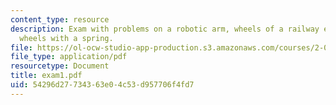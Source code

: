 ```yaml
---
content_type: resource
description: Exam with problems on a robotic arm, wheels of a railway engine, and
  wheels with a spring.
file: https://ol-ocw-studio-app-production.s3.amazonaws.com/courses/2-003j-dynamics-and-control-i-fall-2007/54296d27734363e04c53d957706f4fd7_exam1.pdf
file_type: application/pdf
resourcetype: Document
title: exam1.pdf
uid: 54296d27-7343-63e0-4c53-d957706f4fd7
---
```

